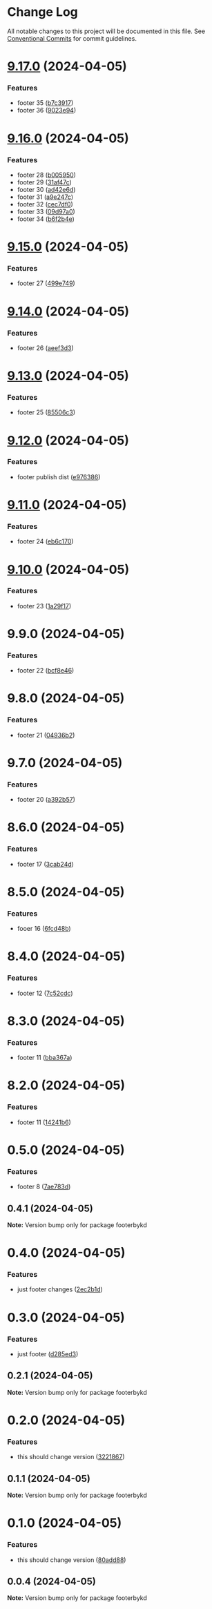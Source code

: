 # Change Log

All notable changes to this project will be documented in this file.
See [Conventional Commits](https://conventionalcommits.org) for commit guidelines.

# [9.17.0](https://github.com/koustubh-desai/yt-player/compare/footerbykd@9.16.0...footerbykd@9.17.0) (2024-04-05)


### Features

* footer 35 ([b7c3917](https://github.com/koustubh-desai/yt-player/commit/b7c391744a3613608000fc7fb8d7fa1c745cdfa1))
* footer 36 ([9023e94](https://github.com/koustubh-desai/yt-player/commit/9023e94cabddb2ae4da07afa1155be01321160e0))





# [9.16.0](https://github.com/koustubh-desai/yt-player/compare/footerbykd@9.15.0...footerbykd@9.16.0) (2024-04-05)


### Features

* footer 28 ([b005950](https://github.com/koustubh-desai/yt-player/commit/b005950183f5fd232faf02df67ff7a1cf1c3ddf4))
* footer 29 ([31af47c](https://github.com/koustubh-desai/yt-player/commit/31af47c51826caf3c3a140471696758cddf89547))
* footer 30 ([ad42e6d](https://github.com/koustubh-desai/yt-player/commit/ad42e6d65ca504697ca380cbc74009c27cbba98f))
* footer 31 ([a9e247c](https://github.com/koustubh-desai/yt-player/commit/a9e247cdc7ae711e5ffc90f9fa9c85621051e4e5))
* footer 32 ([cec7df0](https://github.com/koustubh-desai/yt-player/commit/cec7df0d87c7ebb34f10be44a5a930aa41b9ebc7))
* footer 33 ([09d97a0](https://github.com/koustubh-desai/yt-player/commit/09d97a0cbbdd3e17d774fef6a429c2a576f775dc))
* footer 34 ([b6f2b4e](https://github.com/koustubh-desai/yt-player/commit/b6f2b4ec81125e328e22a01f30bca961c200ce1f))





# [9.15.0](https://github.com/koustubh-desai/yt-player/compare/footerbykd@9.14.0...footerbykd@9.15.0) (2024-04-05)


### Features

* footer 27 ([499e749](https://github.com/koustubh-desai/yt-player/commit/499e749c5b6fba3a8e9c8b69a8924ecef0d32a6b))





# [9.14.0](https://github.com/koustubh-desai/yt-player/compare/footerbykd@9.13.0...footerbykd@9.14.0) (2024-04-05)


### Features

* footer 26 ([aeef3d3](https://github.com/koustubh-desai/yt-player/commit/aeef3d331cfb34e99a7de4c99b5f034aae92c392))





# [9.13.0](https://github.com/koustubh-desai/yt-player/compare/footerbykd@9.12.0...footerbykd@9.13.0) (2024-04-05)


### Features

* footer 25 ([85506c3](https://github.com/koustubh-desai/yt-player/commit/85506c388817e6c0676e5dd96fbfbd17485be9b3))





# [9.12.0](https://github.com/koustubh-desai/yt-player/compare/footerbykd@9.11.0...footerbykd@9.12.0) (2024-04-05)


### Features

* footer publish dist ([e976386](https://github.com/koustubh-desai/yt-player/commit/e976386b94467d10ef2957af87f074f165c9a5cf))





# [9.11.0](https://github.com/koustubh-desai/yt-player/compare/footerbykd@9.10.0...footerbykd@9.11.0) (2024-04-05)


### Features

* footer 24 ([eb6c170](https://github.com/koustubh-desai/yt-player/commit/eb6c170fe70d5a88198d408dbc0a4b8d6e8c50a0))





# [9.10.0](https://github.com/koustubh-desai/yt-player/compare/footerbykd@9.9.0...footerbykd@9.10.0) (2024-04-05)


### Features

* footer 23 ([1a29f17](https://github.com/koustubh-desai/yt-player/commit/1a29f172856e70d954a1adcde3e7b8405175bab6))





# 9.9.0 (2024-04-05)


### Features

* footer 22 ([bcf8e46](https://github.com/koustubh-desai/yt-player/commit/bcf8e4627941d33b6540b8183405264ed075ff10))





# 9.8.0 (2024-04-05)


### Features

* footer 21 ([04936b2](https://github.com/koustubh-desai/yt-player/commit/04936b202d68adda168a0e8997a602764d14c43c))





# 9.7.0 (2024-04-05)


### Features

* footer 20 ([a392b57](https://github.com/koustubh-desai/yt-player/commit/a392b57b1ded09a53876f29f99517142ce05dd73))





# 8.6.0 (2024-04-05)


### Features

* footer 17 ([3cab24d](https://github.com/koustubh-desai/yt-player/commit/3cab24d17673a8edc17f5af3dd7b1e5ed51563ed))





# 8.5.0 (2024-04-05)


### Features

* fooer 16 ([6fcd48b](https://github.com/koustubh-desai/yt-player/commit/6fcd48bb80e8a233e9a1bbacb4a751b3984a8bb8))





# 8.4.0 (2024-04-05)


### Features

* footer 12 ([7c52cdc](https://github.com/koustubh-desai/yt-player/commit/7c52cdc5b980aaa9dd27fac4b59fc10182892584))





# 8.3.0 (2024-04-05)


### Features

* footer 11 ([bba367a](https://github.com/koustubh-desai/yt-player/commit/bba367ad37c0c5b0d5e3cb513e1c4644484c3909))





# 8.2.0 (2024-04-05)


### Features

* footer 11 ([14241b6](https://github.com/koustubh-desai/yt-player/commit/14241b63c1febe0884ed752d0d612d7bd193ecfa))





# 0.5.0 (2024-04-05)


### Features

* footer 8 ([7ae783d](https://github.com/koustubh-desai/yt-player/commit/7ae783da14801d096994bd2c2375db86aa9cdc87))





## 0.4.1 (2024-04-05)

**Note:** Version bump only for package footerbykd





# 0.4.0 (2024-04-05)


### Features

* just footer changes ([2ec2b1d](https://github.com/koustubh-desai/yt-player/commit/2ec2b1dc9944671d0eaf49264090e3076c981e29))





# 0.3.0 (2024-04-05)


### Features

* just footer ([d285ed3](https://github.com/koustubh-desai/yt-player/commit/d285ed35396136e97d0ef21b9c0f9b78b0c8254c))





## 0.2.1 (2024-04-05)

**Note:** Version bump only for package footerbykd





# 0.2.0 (2024-04-05)


### Features

* this should change version ([3221867](https://github.com/koustubh-desai/yt-player/commit/3221867cd6be3d3dc9230092348df5d40d019f74))





## 0.1.1 (2024-04-05)

**Note:** Version bump only for package footerbykd





# 0.1.0 (2024-04-05)


### Features

* this should change version ([80add88](https://github.com/koustubh-desai/yt-player/commit/80add88f34211b8e237127f91c23c14930b9ccfe))





## 0.0.4 (2024-04-05)

**Note:** Version bump only for package footerbykd
